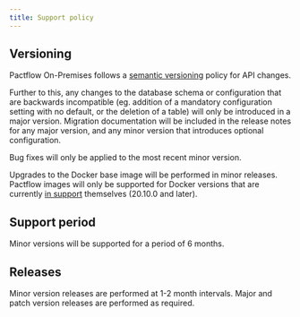```yaml
---
title: Support policy
---
```



## Versioning

Pactflow On-Premises follows a [semantic versioning](https://semver.org/) policy for API changes. 

Further to this, any changes to the database schema or configuration that are backwards incompatible (eg. addition of a mandatory configuration setting with no default, or the deletion of a table) will only be introduced in a major version. Migration documentation will be included in the release notes for any major version, and any minor version that introduces optional configuration.

Bug fixes will only be applied to the most recent minor version.

Upgrades to the Docker base image will be performed in minor releases. Pactflow images will only be supported for Docker versions that are currently [in support](https://docs.docker.com/engine/install/#support) themselves (20.10.0 and later).

## Support period

Minor versions will be supported for a period of 6 months.

## Releases

Minor version releases are performed at 1-2 month intervals. Major and patch version releases are performed as required.
